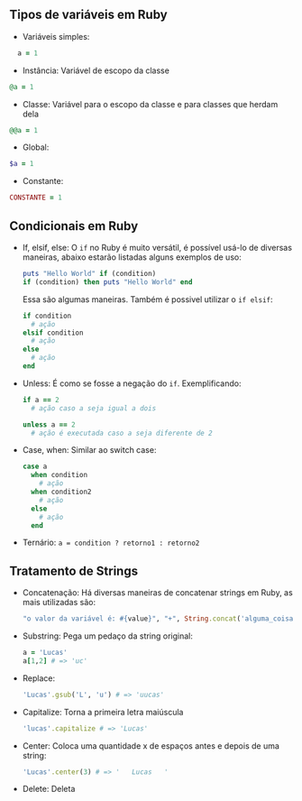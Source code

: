 ## Tipos de variáveis em Ruby

- Variáveis simples:
```rb 
  a = 1 
```
- Instância: Variável de escopo da classe
```rb
@a = 1
```
- Classe: Variável para o escopo da classe e para classes que herdam dela
```rb
@@a = 1
```
- Global:
```rb
$a = 1
```
- Constante:
```rb
CONSTANTE = 1
```

## Condicionais em Ruby

- If, elsif, else:
  O `if` no Ruby é muito versátil, é possível usá-lo de diversas maneiras, abaixo estarão listadas alguns exemplos de uso:
  ```rb
  puts "Hello World" if (condition)
  if (condition) then puts "Hello World" end
  ```
  Essa são algumas maneiras. Também é possivel utilizar o `if elsif`:
  ```rb
  if condition
    # ação
  elsif condition
    # ação
  else
    # ação
  end
  ```
- Unless:
  É como se fosse a negação do `if`. Exemplificando:
  ```rb
  if a == 2
    # ação caso a seja igual a dois

  unless a == 2
    # ação é executada caso a seja diferente de 2
  ```
- Case, when:
  Similar ao switch case:
  ```rb
  case a
    when condition
      # ação
    when condition2
      # ação
    else
      # ação
    end
  ```
- Ternário: `a = condition ? retorno1 : retorno2`

## Tratamento de Strings

- Concatenação: Há diversas maneiras de concatenar strings em Ruby, as mais utilizadas são:
  ```rb
  "o valor da variável é: #{value}", "+", String.concat('alguma_coisa')
  ```
- Substring: Pega um pedaço da string original:
  ```rb
  a = 'Lucas'
  a[1,2] # => 'uc'
  ```
- Replace:
  ```rb
  'Lucas'.gsub('L', 'u') # => 'uucas'
  ```
- Capitalize: Torna a primeira letra maiúscula
  ```rb
  'lucas'.capitalize # => 'Lucas'
  ```
- Center: Coloca uma quantidade x de espaços antes e depois de uma string:
  ```rb
  'Lucas'.center(3) # => '   Lucas   '
  ```
- Delete: Deleta